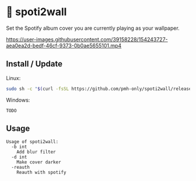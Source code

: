 # :musical_note: spoti2wall
Set the Spotify album cover you are currently playing as your wallpaper. 

https://user-images.githubusercontent.com/39158228/154243727-aea0ea2d-bedf-46cf-9373-0b0ae5655101.mp4

## Install / Update
Linux:
```sh
sudo sh -c "$(curl -fsSL https://github.com/pmh-only/spoti2wall/releases/download/v1-coldfix/install.sh)"
```

Windows:
```
TODO
```

## Usage
```
Usage of spoti2wall:
  -b int
    Add blur filter
  -d int
    Make cover darker
  -reauth
    Reauth with spotify
```

